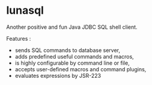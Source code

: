 lunasql
=======

Another positive and fun Java JDBC SQL shell client.

Features :

  * sends SQL commands to database server,
  * adds predefined useful commands and macros,
  * is highly configurable by command line or file,
  * accepts user-defined macros and command plugins,
  * evaluates expressions by JSR-223

